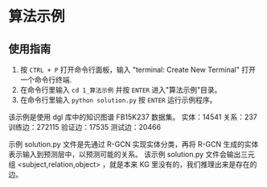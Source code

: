 # 算法示例

## 使用指南

1. 按 `CTRL + P` 打开命令行面板，输入 "terminal: Create New Terminal" 打开一个命令行终端.
2. 在命令行里输入 `cd 1_算法示例` 并按 `ENTER` 进入"算法示例"目录。
3. 在命令行里输入 `python solution.py` 按 `ENTER` 运行示例程序。

该示例是使用 dgl 库中的知识图谱 FB15K237 数据集。
实体：14541
关系：237
训练边：272115
验证边：17535
测试边：20466

示例 solution.py 文件是先通过 R-GCN 实现实体分类，再将 R-GCN 生成的实体表示输入到预测层中，以预测可能的关系。
该示例 solution.py 文件会输出三元组 <subject,relation,object> ，就是本来 KG 里没有的，我们推理出来是存在的边。

